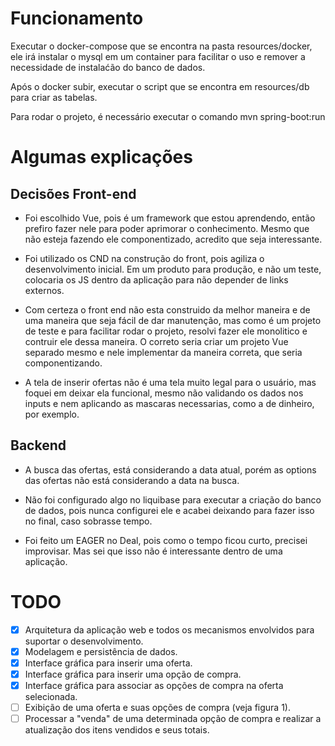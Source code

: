 # Funcionamento

Executar o docker-compose que se encontra na pasta resources/docker, ele irá instalar o mysql em um container para facilitar o uso e remover a necessidade de instalaćão do banco de dados.

Após o docker subir, executar o script que se encontra em resources/db para criar as tabelas.

Para rodar o projeto, é necessário executar o comando mvn spring-boot:run

# Algumas explicações

## Decisões Front-end

- Foi escolhido Vue, pois é um framework que estou aprendendo, então prefiro fazer nele para poder aprimorar o conhecimento. Mesmo que não esteja fazendo ele componentizado, acredito que seja interessante.

- Foi utilizado os CND na construção do front, pois agiliza o desenvolvimento inicial. Em um produto para produção, e não um teste, colocaria os JS dentro da aplicação para não depender de links externos.

- Com certeza o front end não esta construido da melhor maneira e de uma maneira que seja fácil de dar manutenção, mas como é um projeto de teste e para facilitar rodar o projeto, resolvi fazer ele monolitico e contruir ele dessa maneira. O correto seria criar um projeto Vue separado mesmo e nele implementar da maneira correta, que seria componentizando.

- A tela de inserir ofertas não é uma tela muito legal para o usuário, mas foquei em deixar ela funcional, mesmo não validando os dados nos inputs e nem aplicando as mascaras necessarias, como a de dinheiro, por exemplo.

## Backend

- A busca das ofertas, está considerando a data atual, porém as options das ofertas não está considerando a data na busca.

- Não foi configurado algo no liquibase para executar a criação do banco de dados, pois nunca configurei ele e acabei deixando para fazer isso no final, caso sobrasse tempo.

- Foi feito um EAGER no Deal, pois como o tempo ficou curto, precisei improvisar. Mas sei que isso não é interessante dentro de uma aplicação.

# TODO

- [X] Arquitetura da aplicação web e todos os mecanismos envolvidos para suportar o desenvolvimento.
- [X] Modelagem e persistência de dados.
- [X] Interface gráfica para inserir uma oferta.
- [x] Interface gráfica para inserir uma opção de compra.
- [x] Interface gráfica para associar as opções de compra na oferta selecionada.
- [ ] Exibição de uma oferta e suas opções de compra (veja figura 1).
- [ ] Processar a "venda" de uma determinada opção de compra e realizar a atualização dos itens vendidos e seus totais.